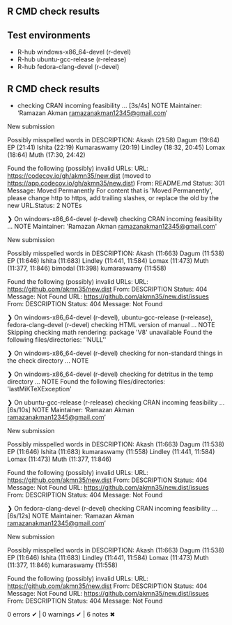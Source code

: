 ## R CMD check results
## Test environments
- R-hub windows-x86_64-devel (r-devel)
- R-hub ubuntu-gcc-release (r-release)
- R-hub fedora-clang-devel (r-devel)

## R CMD check results
* checking CRAN incoming feasibility ... [3s/4s] NOTE
Maintainer: ‘Ramazan Akman <ramazanakman12345@gmail.com>’

New submission

Possibly misspelled words in DESCRIPTION:
  Akash (21:58)
  Dagum (19:64)
  EP (21:41)
  Ishita (22:19)
  Kumaraswamy (20:19)
  Lindley (18:32, 20:45)
  Lomax (18:64)
  Muth (17:30, 24:42)

Found the following (possibly) invalid URLs:
  URL: https://codecov.io/gh/akmn35/new.dist (moved to https://app.codecov.io/gh/akmn35/new.dist)
    From: README.md
    Status: 301
    Message: Moved Permanently
  For content that is 'Moved Permanently', please change http to https,
  add trailing slashes, or replace the old by the new URL.Status: 2 NOTEs
  
❯ On windows-x86_64-devel (r-devel)
  checking CRAN incoming feasibility ... NOTE
  Maintainer: 'Ramazan Akman <ramazanakman12345@gmail.com>'
  
  New submission
  
  Possibly misspelled words in DESCRIPTION:
    Akash (11:663)
    Dagum (11:538)
    EP (11:646)
    Ishita (11:683)
    Lindley (11:441, 11:584)
    Lomax (11:473)
    Muth (11:377, 11:846)
    bimodal (11:398)
    kumaraswamy (11:558)
  
  Found the following (possibly) invalid URLs:
    URL: https://github.com/akmn35/new.dist
      From: DESCRIPTION
      Status: 404
      Message: Not Found
    URL: https://github.com/akmn35/new.dist/issues
      From: DESCRIPTION
      Status: 404
      Message: Not Found

❯ On windows-x86_64-devel (r-devel), ubuntu-gcc-release (r-release), fedora-clang-devel (r-devel)
  checking HTML version of manual ... NOTE
  Skipping checking math rendering: package 'V8' unavailable
  Found the following files/directories:
    ''NULL''

❯ On windows-x86_64-devel (r-devel)
  checking for non-standard things in the check directory ... NOTE

❯ On windows-x86_64-devel (r-devel)
  checking for detritus in the temp directory ... NOTE
  Found the following files/directories:
    'lastMiKTeXException'

❯ On ubuntu-gcc-release (r-release)
  checking CRAN incoming feasibility ... [6s/10s] NOTE
  Maintainer: ‘Ramazan Akman <ramazanakman12345@gmail.com>’
  
  New submission
  
  Possibly misspelled words in DESCRIPTION:
    Akash (11:663)
    Dagum (11:538)
    EP (11:646)
    Ishita (11:683)
    kumaraswamy (11:558)
    Lindley (11:441, 11:584)
    Lomax (11:473)
    Muth (11:377, 11:846)
  
  Found the following (possibly) invalid URLs:
    URL: https://github.com/akmn35/new.dist
      From: DESCRIPTION
      Status: 404
      Message: Not Found
    URL: https://github.com/akmn35/new.dist/issues
      From: DESCRIPTION
      Status: 404
      Message: Not Found

❯ On fedora-clang-devel (r-devel)
  checking CRAN incoming feasibility ... [6s/12s] NOTE
  Maintainer: ‘Ramazan Akman <ramazanakman12345@gmail.com>’
  
  New submission
  
  Possibly misspelled words in DESCRIPTION:
    Akash (11:663)
    Dagum (11:538)
    EP (11:646)
    Ishita (11:683)
    Lindley (11:441, 11:584)
    Lomax (11:473)
    Muth (11:377, 11:846)
    kumaraswamy (11:558)
  
  Found the following (possibly) invalid URLs:
    URL: https://github.com/akmn35/new.dist
      From: DESCRIPTION
      Status: 404
      Message: Not Found
    URL: https://github.com/akmn35/new.dist/issues
      From: DESCRIPTION
      Status: 404
      Message: Not Found

0 errors ✔ | 0 warnings ✔ | 6 notes ✖


